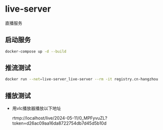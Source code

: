 # live-server
直播服务

## 启动服务
```sh
docker-compose up -d --build
```
## 推流测试
```sh
docker run --net=live-server_live-server --rm -it registry.cn-hangzhou.aliyuncs.com/ossrs/srs:encoder   ffmpeg -stream_loop -1 -re -i doc/source.flv -c copy     -f flv rtmp:srs/live/2024-05-11/0_MPFyvuZL?token=d26ac09aa16da8722754db7d45d5b10d
```
## 播放测试
- 用vlc播放器播放以下地址 
  
  rtmp://localhost/live/2024-05-11/0_MPFyvuZL?token=d26ac09aa16da8722754db7d45d5b10d
